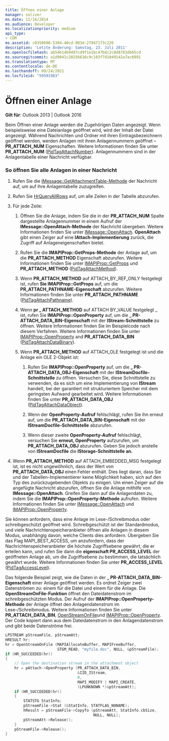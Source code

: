 ```yaml
---
title: Öffnen einer Anlage
manager: soliver
ms.date: 11/16/2014
ms.audience: Developer
ms.localizationpriority: medium
api_type:
- COM
ms.assetid: c0350698-5304-40cd-903d-279471f3c226
description: 'Letzte Änderung: Samstag, 23. Juli 2011'
ms.openlocfilehash: ab54b14b9497cd9f1e1bc47bdc2c8d8783db65cd
ms.sourcegitcommit: a1d9041c20256616c9c183f7d1049142a7ac6991
ms.translationtype: MT
ms.contentlocale: de-DE
ms.lasthandoff: 09/24/2021
ms.locfileid: "59591983"
---
```

# <a name="opening-an-attachment"></a>Öffnen einer Anlage

**Gilt für**: Outlook 2013 | Outlook 2016 
  
Beim Öffnen einer Anlage werden die Zugehörigen Daten angezeigt. Wenn beispielsweise eine Dateianlage geöffnet wird, wird der Inhalt der Datei angezeigt. Während Nachrichten und Ordner mit ihren Eintragsbezeichnern geöffnet werden, werden Anlagen mit ihren Anlagennummern geöffnet – **PR_ATTACH_NUM** Eigenschaften. Weitere Informationen finden Sie unter **PR_ATTACH_NUM** ([PidTagAttachNumber](pidtagattachnumber-canonical-property.md)). Anlagennummern sind in der Anlagentabelle einer Nachricht verfügbar.
  
### <a name="to-open-all-attachments-in-a-message"></a>So öffnen Sie alle Anlagen in einer Nachricht
  
1. Rufen Sie die [IMessage::GetAttachmentTable-Methode](imessage-getattachmenttable.md) der Nachricht auf, um auf ihre Anlagentabelle zuzugreifen. 
    
2. Rufen Sie [HrQueryAllRows](hrqueryallrows.md) auf, um alle Zeilen in der Tabelle abzurufen. 
    
3. Für jede Zeile: 
    
    1. Öffnen Sie die Anlage, indem Sie die in der **PR_ATTACH_NUM** Spalte dargestellte Anlagennummer in einem Aufruf der **IMessage::OpenAttach-Methode** der Nachricht übergeben. Weitere Informationen finden Sie unter [IMessage::OpenAttach](imessage-openattach.md). **OpenAttach** gibt einen Zeiger auf eine **IAttach-Implementierung** zurück, die Zugriff auf Anlageneigenschaften bietet. 
        
    2. Rufen Sie die **IMAPIProp::GetProps-Methode** der Anlage auf, um die **PR_ATTACH_METHOD** Eigenschaft abzurufen. Weitere Informationen finden Sie unter [IMAPIProp::GetProps](imapiprop-getprops.md) und **PR_ATTACH_METHOD** ([PidTagAttachMethod](pidtagattachmethod-canonical-property.md)).
        
    3. Wenn **PR_ATTACH_METHOD** auf ATTACH_BY_REF_ONLY festgelegt ist, rufen **Sie IMAPIProp::GetProps** auf, um die **PR_ATTACH_PATHNAME-Eigenschaft** abzurufen. Weitere Informationen finden Sie unter **PR_ATTACH_PATHNAME** ([PidTagAttachPathname](pidtagattachpathname-canonical-property.md)).
        
    4. Wenn **pr \_ ATTACH_METHOD** auf ATTACH BY_VALUE festgelegt \_ ist, rufen Sie **IMAPIProp::OpenProperty** auf, um die **\_ PR-ATTACH_DATA_BIN-Eigenschaft** mit der **IStream-Schnittstelle** zu öffnen. Weitere Informationen finden Sie im Beispielcode nach diesem Verfahren. Weitere Informationen finden Sie unter [IMAPIProp::OpenProperty](imapiprop-openproperty.md) and **PR_ATTACH_DATA_BIN** ([PidTagAttachDataBinary](pidtagattachdatabinary-canonical-property.md)).
        
    5. Wenn **PR_ATTACH_METHOD** auf ATTACH_OLE festgelegt ist und die Anlage ein OLE 2-Objekt ist: 
        
        1. Rufen Sie **IMAPIProp::OpenProperty** auf, um die **\_ PR-ATTACH_DATA_OBJ-Eigenschaft** mit der **IStreamDocfile-Schnittstelle** zu öffnen. Versuchen Sie, diese Schnittstelle zu verwenden, da es sich um eine Implementierung von **IStream** handelt, bei der garantiert mit strukturiertem Speicher mit dem geringsten Aufwand gearbeitet wird. Weitere Informationen finden Sie unter **PR_ATTACH_DATA_OBJ** ([PidTagAttachDataObject](pidtagattachdataobject-canonical-property.md)).
            
        2. Wenn der **OpenProperty-Aufruf** fehlschlägt, rufen Sie ihn erneut auf, um die **PR_ATTACH_DATA_BIN-Eigenschaft** mit der **IStreamDocfile-Schnittstelle** abzurufen. 
            
        3. Wenn dieser zweite **OpenProperty-Aufruf** fehlschlägt, versuchen Sie **erneut, OpenProperty** aufzurufen, um **PR_ATTACH_DATA_OBJ** abzurufen. Geben Sie jedoch anstelle von **IStreamDocfile** die **IStorage-Schnittstelle an.** 
    
4. Wenn **PR_ATTACH_METHOD** auf ATTACH_EMBEDDED_MSG festgelegt ist, ist es nicht ungewöhnlich, dass der Wert von **PR_ATTACH_DATA_OBJ** einen Fehler enthält. Dies liegt daran, dass Sie und der Tabellen-Implementierer keine Möglichkeit haben, sich auf den Typ des zurückzugebenden Objekts zu einigen. Um einen Zeiger auf die angefügte Nachricht abzurufen, öffnen Sie die Anlage mithilfe von **IMessage::OpenAttach**. Greifen Sie dann auf die Anlagendaten zu, indem Sie die **IMAPIProp::OpenProperty-Methode** aufrufen. Weitere Informationen finden Sie unter [IMessage::OpenAttach](imessage-openattach.md) und [IMAPIProp::OpenProperty](imapiprop-openproperty.md).
    
Sie können anfordern, dass eine Anlage im Lese-/Schreibmodus oder schreibgeschützt geöffnet wird. Schreibgeschützt ist der Standardmodus, und viele Nachrichtenspeicheranbieter öffnen alle Anlagen in diesem Modus, unabhängig davon, welche Clients dies anfordern. Übergeben Sie das Flag MAPI_BEST_ACCESS, um anzufordern, dass der Nachrichtenspeicheranbieter die höchste Zugriffsebene gewährt, die er erteilen kann, und rufen Sie dann die **eigenschaft PR_ACCESS_LEVEL** der geöffneten Anlage ab, um die Zugriffsebene zu bestimmen, die tatsächlich gewährt wurde. Weitere Informationen finden Sie unter **PR_ACCESS_LEVEL** ([PidTagAccessLevel](pidtagaccesslevel-canonical-property.md)).
  
Das folgende Beispiel zeigt, wie die Daten in der **\_ PR-ATTACH_DATA_BIN-Eigenschaft** einer Anlage geöffnet werden. Es ordnet Zeiger zwei Datenströmen zu: einem für die Datei und einem für die Anlage. Die **OpenStreamOnFile-Funktion** öffnet den Dateidatenstrom im schreibgeschützten Modus. Der Aufruf der **IMAPIProp::OpenProperty-Methode** der Anlage öffnet den Anlagendatenstrom im Lese-/Schreibmodus. Weitere Informationen finden Sie unter **PR_ATTACH_DATA_BIN**, [OpenStreamOnFile](openstreamonfile.md)und [IMAPIProp::OpenProperty](imapiprop-openproperty.md). Der Code kopiert dann aus dem Dateidatenstrom in den Anlagendatenstrom und gibt beide Datenströme frei.
  
```cpp
LPSTREAM pStreamFile, pStreamAtt;
HRESULT hr;
hr = OpenStreamOnFile (MAPIAllocateBuffer, MAPIFreeBuffer,
                       STGM_READ, "myfile.doc", NULL, &pStreamFile);
if (HR_SUCCEEDED(hr))
{
    // Open the destination stream in the attachment object
    hr = pAttach->OpenProperty (PR_ATTACH_DATA_BIN,
                                &IID_IStream,
                                0,
                                MAPI_MODIFY | MAPI_CREATE,
                                (LPUNKNOWN *)&pStreamAtt);
    if (HR_SUCCEEDED(hr))
    {
        STATSTG StatInfo;
        pStreamFile->Stat (&StatInfo, STATFLAG_NONAME);
        hResult = pStreamFile->CopyTo (pStreamAtt, StatInfo.cbSize,
                                       NULL, NULL);
        pStreamAtt->Release();
    }
    pStreamFile->Release();
}
```


